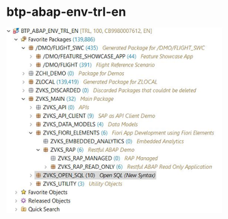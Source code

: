 # btp-abap-env-trl-en
![BTP ABAP Environment Trial (English)](https://github.com/zvikesh/btp-abap-env-trl-en/blob/main/btp-abap-env-trl-en_20230228.jpg)
